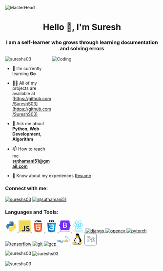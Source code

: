 ![MasterHead](https://media.licdn.com/dms/image/v2/C5612AQGI9Obf7f-lMQ/article-cover_image-shrink_600_2000/article-cover_image-shrink_600_2000/0/1648456393948?e=1728518400&v=beta&t=sIBdMaGF8iVNcyOdGuUlnIJ-NrWv4N8me74QFZwSSy0)
<h1 align="center">Hello 👋, I'm Suresh</h1>
<h3 align="center">I am a self-learner who grows through learning documentation and solving errors</h3>
<img align="right" alt="Coding" width="350" height="350" src="https://cdn.dribbble.com/users/1708816/screenshots/15637256/media/f9826f0af8a49462f048262a8502035b.gif">

<p align="left"> <img src="https://komarev.com/ghpvc/?username=sureshs03&label=Profile%20views&color=0e75b6&style=flat" alt="sureshs03" /> </p>

- 🌱 I’m currently learning **Go**

- 👨‍💻 All of my projects are available at [https://github.com/SureshS03](https://github.com/SureshS03)

- 💬 Ask me about **Python, Web Development, Algorithm**

- 📫 How to reach me **suthamani51@gmail.com**

- 📄 Know about my experiences [Resume](https://drive.google.com/file/d/1oRU3kvTzfuk7kpsh8Z06z5Zc-8dJGjtf/view?usp=drive_link)

<h3 align="left">Connect with me:</h3>
<p align="left">
<a href="https://linkedin.com/in/sureshs03" target="blank"><img align="center" src="https://raw.githubusercontent.com/rahuldkjain/github-profile-readme-generator/master/src/images/icons/Social/linked-in-alt.svg" alt="sureshs03" height="30" width="40" /></a>
<a href="https://www.hackerrank.com/suthamani51" target="blank"><img align="center" src="https://raw.githubusercontent.com/rahuldkjain/github-profile-readme-generator/master/src/images/icons/Social/hackerrank.svg" alt="@suthamani51" height="30" width="40" /></a>
</p>

<h3 align="left">Languages and Tools:</h3>
<p align="left">
  <!-- Programming Languages -->
  <a href="https://www.python.org" target="_blank" rel="noreferrer"> 
    <img src="https://raw.githubusercontent.com/devicons/devicon/master/icons/python/python-original.svg" alt="python" width="40" height="40"/> 
  </a>
  <a href="https://developer.mozilla.org/en-US/docs/Web/JavaScript" target="_blank" rel="noreferrer"> 
    <img src="https://raw.githubusercontent.com/devicons/devicon/master/icons/javascript/javascript-original.svg" alt="javascript" width="40" height="40"/> 
  </a>

  <!-- Web Development Languages and Tools -->
  <a href="https://www.w3.org/html/" target="_blank" rel="noreferrer"> 
    <img src="https://raw.githubusercontent.com/devicons/devicon/master/icons/html5/html5-original-wordmark.svg" alt="html5" width="40" height="40"/> 
  </a>
  <a href="https://www.w3schools.com/css/" target="_blank" rel="noreferrer"> 
    <img src="https://raw.githubusercontent.com/devicons/devicon/master/icons/css3/css3-original-wordmark.svg" alt="css3" width="40" height="40"/> 
  </a>
  <a href="https://getbootstrap.com" target="_blank" rel="noreferrer"> 
    <img src="https://raw.githubusercontent.com/devicons/devicon/master/icons/bootstrap/bootstrap-plain-wordmark.svg" alt="bootstrap" width="40" height="40"/> 
  </a>
  <a href="https://reactjs.org/" target="_blank" rel="noreferrer"> 
    <img src="https://raw.githubusercontent.com/devicons/devicon/master/icons/react/react-original-wordmark.svg" alt="react" width="40" height="40"/> 
  </a>
  
  <!-- Libraries -->
  <a href="https://www.djangoproject.com/" target="_blank" rel="noreferrer"> 
    <img src="https://cdn.worldvectorlogo.com/logos/django.svg" alt="django" width="40" height="40"/> 
  </a>
  <a href="https://opencv.org/" target="_blank" rel="noreferrer"> 
    <img src="https://www.vectorlogo.zone/logos/opencv/opencv-icon.svg" alt="opencv" width="40" height="40"/> 
  </a>
  <a href="https://pytorch.org/" target="_blank" rel="noreferrer"> 
    <img src="https://www.vectorlogo.zone/logos/pytorch/pytorch-icon.svg" alt="pytorch" width="40" height="40"/> 
  </a>
  <a href="https://www.tensorflow.org" target="_blank" rel="noreferrer"> 
    <img src="https://www.vectorlogo.zone/logos/tensorflow/tensorflow-icon.svg" alt="tensorflow" width="40" height="40"/> 
  </a>

  <!-- Tools -->
  <a href="https://git-scm.com/" target="_blank" rel="noreferrer"> 
    <img src="https://www.vectorlogo.zone/logos/git-scm/git-scm-icon.svg" alt="git" width="40" height="40"/> 
  </a>
  <a href="https://cloud.google.com" target="_blank" rel="noreferrer"> 
    <img src="https://www.vectorlogo.zone/logos/google_cloud/google_cloud-icon.svg" alt="gcp" width="40" height="40"/> 
  </a>
  <a href="https://www.mysql.com/" target="_blank" rel="noreferrer"> 
    <img src="https://raw.githubusercontent.com/devicons/devicon/master/icons/mysql/mysql-original-wordmark.svg" alt="mysql" width="40" height="40"/> 
  </a>
  <a href="https://www.linux.org/" target="_blank" rel="noreferrer"> 
    <img src="https://raw.githubusercontent.com/devicons/devicon/master/icons/linux/linux-original.svg" alt="linux" width="40" height="40"/> 
  </a>
  <a href="https://www.photoshop.com/en" target="_blank" rel="noreferrer"> 
    <img src="https://raw.githubusercontent.com/devicons/devicon/master/icons/photoshop/photoshop-line.svg" alt="photoshop" width="40" height="40"/> 
  </a>
</p>


<p><img align="left" src="https://github-readme-stats.vercel.app/api/top-langs?username=sureshs03&show_icons=true&locale=en&layout=compact&theme=dark" alt="sureshs03" /></p>

<p>&nbsp;<img align="center" src="https://github-readme-stats.vercel.app/api?username=sureshs03&show_icons=true&locale=en&theme=dark" alt="sureshs03" /></p>

<p><img align="center" src="https://github-readme-streak-stats.herokuapp.com/?user=sureshs03&theme=dark" alt="sureshs03" /></p>

